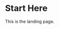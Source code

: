 Start Here
================

<!-- WARNING: THIS FILE WAS AUTOGENERATED! DO NOT EDIT! -->

This is the landing page.
